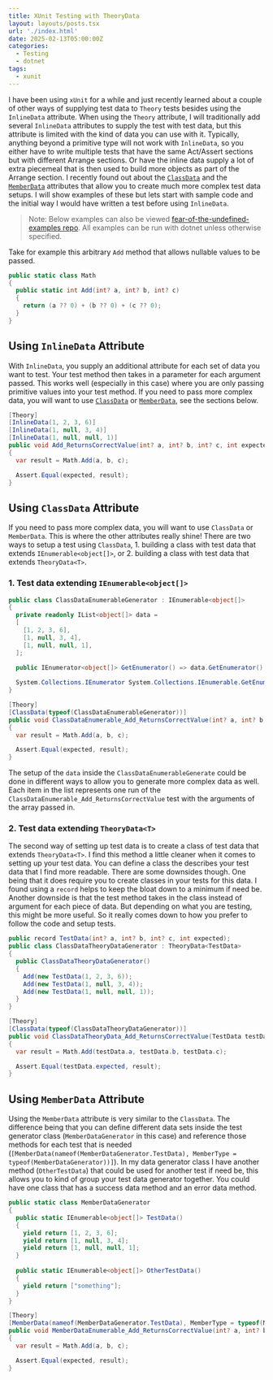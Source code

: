 ```yaml
---
title: XUnit Testing with TheoryData
layout: layouts/posts.tsx
url: './index.html'
date: 2025-02-13T05:00:00Z
categories:
  - Testing
  - dotnet
tags:
  - xunit
---
```

I have been using `xUnit` for a while and just recently learned about a couple of other ways of supplying test data to `Theory` tests besides using the `InlineData` attribute. When using the `Theory` attribute, I will traditionally add several `InlineData` attributes to supply the test with test data, but this attribute is limited with the kind of data you can use with it.  Typically, anything beyond a primitive type will not work with `InlineData`, so you either have to write multiple tests that have the same Act/Assert sections but with different Arrange sections.  Or have the inline data supply a lot of extra piecemeal that is then used to build more objects as part of the Arrange section.  I recently found out about the [`ClassData`](#using-classdata-attribute) and the [`MemberData`](#using-memberdata-attribute) attributes that allow you to create much more complex test data setups. I will show examples of these but lets start with sample code and the initial way I would have written a test before using `InlineData`.

> Note: Below examples can also be viewed [fear-of-the-undefined-examples repo](https://github.com/paulmfischer/fear-of-the-undefined-examples/tree/main/xunit-theory). All examples can be run with dotnet unless otherwise specified.

Take for example this arbitrary `Add` method that allows nullable values to be passed.
```csharp
public static class Math
{
  public static int Add(int? a, int? b, int? c)
  {
    return (a ?? 0) + (b ?? 0) + (c ?? 0);
  }
}
```
## Using `InlineData` Attribute
With `InlineData`, you supply an additional attribute for each set of data you want to test.  Your test method then takes in a parameter for each argument passed.  This works well (especially in this case) where you are only passing primitive values into your test method.  If you need to pass more complex data, you will want to use [`ClassData`](#using-classdata-attribute) or [`MemberData`](#using-memberdata-attribute), see the sections below.
```csharp
[Theory]
[InlineData(1, 2, 3, 6)]
[InlineData(1, null, 3, 4)]
[InlineData(1, null, null, 1)]
public void Add_ReturnsCorrectValue(int? a, int? b, int? c, int expected)
{
  var result = Math.Add(a, b, c);

  Assert.Equal(expected, result);
}
```

## Using `ClassData` Attribute
If you need to pass more complex data, you will want to use `ClassData` or `MemberData`. This is where the other attributes really shine! There are two ways to setup a test using `ClassData`, 1. building a class with test data that extends `IEnumerable<object[]>`, or 2. building a class with test data that extends `TheoryData<T>`.
### 1. Test data extending `IEnumerable<object[]>`
```csharp
public class ClassDataEnumerableGenerator : IEnumerable<object[]>
{
  private readonly IList<object[]> data =
  [
    [1, 2, 3, 6],
    [1, null, 3, 4],
    [1, null, null, 1],
  ];
    
  public IEnumerator<object[]> GetEnumerator() => data.GetEnumerator();

  System.Collections.IEnumerator System.Collections.IEnumerable.GetEnumerator() => GetEnumerator();
}

[Theory]
[ClassData(typeof(ClassDataEnumerableGenerator))]
public void ClassDataEnumerable_Add_ReturnsCorrectValue(int? a, int? b, int? c, int expected)
{
  var result = Math.Add(a, b, c);

  Assert.Equal(expected, result);
}
```
The setup of the `data` inside the `ClassDataEnumerableGenerate` could be done in different ways to allow you to generate more complex data as well.  Each item in the list represents one run of the `ClassDataEnumerable_Add_ReturnsCorrectValue` test with the arguments of the array passed in.

### 2. Test data extending `TheoryData<T>`
The second way of setting up test data is to create a class of test data that extends `TheoryData<T>`. I find this method a little cleaner when it comes to setting up your test data. You can define a class the describes your test data that I find more readable.  There are some downsides though. One being that it does require you to create classes in your tests for this data. I found using a `record` helps to keep the bloat down to a minimum if need be.  Another downside is that the test method takes in the class instead of argument for each piece of data. But depending on what you are testing, this might be more useful.  So it really comes down to how you prefer to follow the code and setup tests.
```csharp
public record TestData(int? a, int? b, int? c, int expected);
public class ClassDataTheoryDataGenerator : TheoryData<TestData>
{
  public ClassDataTheoryDataGenerator()
  {
    Add(new TestData(1, 2, 3, 6));
    Add(new TestData(1, null, 3, 4));
    Add(new TestData(1, null, null, 1));
  }
}

[Theory]
[ClassData(typeof(ClassDataTheoryDataGenerator))]
public void ClassDataTheoryData_Add_ReturnsCorrectValue(TestData testData)
{
  var result = Math.Add(testData.a, testData.b, testData.c);

  Assert.Equal(testData.expected, result);
}
```

## Using `MemberData` Attribute
Using the `MemberData` attribute is very similar to the `ClassData`.  The difference being that you can define different data sets inside the test generator class (`MemberDataGenerator` in this case) and reference those methods for each test that is needed (`[MemberData(nameof(MemberDataGenerator.TestData), MemberType = typeof(MemberDataGenerator))]`). In my data generator class I have another method (`OtherTestData`) that could be used for another test if need be, this allows you to kind of group your test data generator together. You could have one class that has a success data method and an error data method.
```csharp
public static class MemberDataGenerator
{
  public static IEnumerable<object[]> TestData()
  {
    yield return [1, 2, 3, 6];
    yield return [1, null, 3, 4];
    yield return [1, null, null, 1];
  }
  
  public static IEnumerable<object[]> OtherTestData()
  {
    yield return ["something"];
  }
}

[Theory]
[MemberData(nameof(MemberDataGenerator.TestData), MemberType = typeof(MemberDataGenerator))]
public void MemberDataEnumerable_Add_ReturnsCorrectValue(int? a, int? b, int? c, int expected)
{
  var result = Math.Add(a, b, c);

  Assert.Equal(expected, result);
}
```